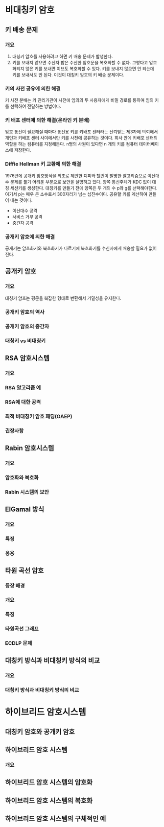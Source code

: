 # 비대칭키 암호
## 키 배송 문제
### 개요
1. 대칭키 암호를 사용하려고 하면 키 배송 문제가 발생한다.
2. 키를 보내지 않으면 수신자 밥은 수신한 암호문을 복호화할 수 없다. 그렇다고 암호화되지 않은 키를 보내면 이브도 복호화할 수 있다. 키를 보내지 않으면 안 되는데 키를 보내서도 안 된다. 이것이 대칭키 암호의 키 배송 문제이다.

### 키의 사전 공유에 의한 해결
키 사전 분배는 키 관리기관이 사전에 임의의 두 사용자에게 비밀 경로를 통하여 임의 키를 선택하여 전달하는 방법이다.

### 키 배포 센터에 의한 해결(온라인 키 분배)
암호 통신이 필요해질 때마다 통신용 키를 키배포 센터라는 신뢰받는 제3자에 의뢰해서 개인과 키배포 센터 사이에서만 키를 사전에 공유하는 것이다. 회사 안에 키배포 센터의 역할을 하는 컴퓨터를 지정해둔다. n명의 사원이 있다면 n 개의 키를 컴퓨터 데이터베이스에 저장한다.

### Diffie Hellman 키 교환에 의한 해결
1976년에 공개키 암호방식을 최초로 제안한 디피와 헬먼이 발명한 알고리즘으로 이산대수 문제를 풀기 어려운 부분으로 보안을 설명하고 있다. 양쪽 통신주체가 KDC 없이 대칭 세션키를 생성한다. 대칭키를 만들기 전에 양쪽은 두 개의 수 p와 g를 선택해야한다. 여기서 p는 매우 큰 소수로서 300자리가 넘는 십진수이다. 공유할 키를 계산하여 만들어 내는 것이다.
- 이산대수 공격
- 서비스 거부 공격
- 중간자 공격

### 공개키 암호에 의한 해결
공개키는 암호화키와 복호화키가 다르기에 복호화키를 수신자에게 배송할 필요가 없어진다.

## 공개키 암호
### 개요
대칭키 암호는 평문을 복잡한 형태로 변환해서 기밀성을 유지한다.
### 공개키 암호의 역사
### 공개키 암호의 중간자
### 대칭키 vs 비대칭키

## RSA 암호시스템
### 개요
### RSA 알고리즘 예

### RSA에 대한 공격

### 최적 비대칭키 암호 패딩(OAEP)

### 권장사항

## Rabin 암호시스템
### 개요
### 암호화와 복호화
### Rabin 시스템의 보안

## ElGamal 방식
### 개요
### 특징
### 응용

## 타원 곡선 암호
### 등장 배경
### 개요
### 특징
### 타원곡선 그래프
### ECDLP 문제

## 대칭키 방식과 비대칭키 방식의 비교
### 개요
### 대칭키 방식과 비대칭키 방식의 비교

# 하이브리드 암호시스템
## 대칭키 암호와 공개키 암호
## 하이브리드 암호 시스템
### 개요
## 하이브리드 암호 시스템의 암호화
## 하이브리드 암호 시스템의 복호화
## 하이브리드 암호 시스템의 구체적인 예
